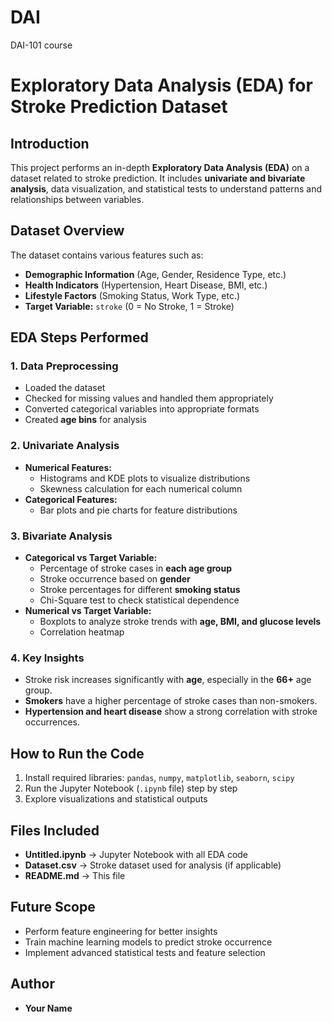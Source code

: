 # DAI
DAI-101 course

# Exploratory Data Analysis (EDA) for Stroke Prediction Dataset

## Introduction
This project performs an in-depth **Exploratory Data Analysis (EDA)** on a dataset related to stroke prediction. It includes **univariate and bivariate analysis**, data visualization, and statistical tests to understand patterns and relationships between variables.

## Dataset Overview
The dataset contains various features such as:
- **Demographic Information** (Age, Gender, Residence Type, etc.)
- **Health Indicators** (Hypertension, Heart Disease, BMI, etc.)
- **Lifestyle Factors** (Smoking Status, Work Type, etc.)
- **Target Variable:** `stroke` (0 = No Stroke, 1 = Stroke)

## EDA Steps Performed
### 1. **Data Preprocessing**
- Loaded the dataset
- Checked for missing values and handled them appropriately
- Converted categorical variables into appropriate formats
- Created **age bins** for analysis

### 2. **Univariate Analysis**
- **Numerical Features:**
  - Histograms and KDE plots to visualize distributions
  - Skewness calculation for each numerical column
- **Categorical Features:**
  - Bar plots and pie charts for feature distributions

### 3. **Bivariate Analysis**
- **Categorical vs Target Variable:**
  - Percentage of stroke cases in **each age group**
  - Stroke occurrence based on **gender**
  - Stroke percentages for different **smoking status**
  - Chi-Square test to check statistical dependence
- **Numerical vs Target Variable:**
  - Boxplots to analyze stroke trends with **age, BMI, and glucose levels**
  - Correlation heatmap

### 4. **Key Insights**
- Stroke risk increases significantly with **age**, especially in the **66+** age group.
- **Smokers** have a higher percentage of stroke cases than non-smokers.
- **Hypertension and heart disease** show a strong correlation with stroke occurrences.

## How to Run the Code
1. Install required libraries: `pandas`, `numpy`, `matplotlib`, `seaborn`, `scipy`
2. Run the Jupyter Notebook (`.ipynb` file) step by step
3. Explore visualizations and statistical outputs

## Files Included
- **Untitled.ipynb** → Jupyter Notebook with all EDA code
- **Dataset.csv** → Stroke dataset used for analysis (if applicable)
- **README.md** → This file

## Future Scope
- Perform feature engineering for better insights
- Train machine learning models to predict stroke occurrence
- Implement advanced statistical tests and feature selection

## Author
- **Your Name**

